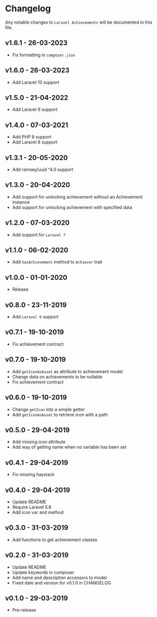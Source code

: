 # Changelog

Any notable changes to `Laravel Achievements` will be documented in this file.

## v1.6.1 - 26-03-2023

- Fix formatting in `composer.json`

## v1.6.0 - 26-03-2023

- Add Laravel 10 support

## v1.5.0 - 21-04-2022

- Add Laravel 9 support

## v1.4.0 - 07-03-2021

- Add PHP 8 support
- Add Laravel 8 support

## v1.3.1 - 20-05-2020

- Add ramsey/uuid ^4.0 support

## v1.3.0 - 20-04-2020

- Add support for unlocking achievement without an Achievement instance
- Add support for unlocking achievement with specified data

## v1.2.0 - 07-03-2020

- Add support for `Laravel 7`

## v1.1.0 - 06-02-2020

- Add `hasAchievement` method to `Achiever` trait

## v1.0.0 - 01-01-2020

- Release

## v0.8.0 - 23-11-2019

- Add `Laravel 6` support

## v0.7.1 - 19-10-2019

- Fix achievement contract

## v0.7.0 - 19-10-2019

- Add `getIconAsAsset` as attribute to achievement model
- Change data on achievements to be nullable
- Fix achievement contract

## v0.6.0 - 19-10-2019

- Change `getIcon` into a simple getter
- Add `getIconAsAsset` to retrieve icon with a path

## v0.5.0 - 29-04-2019

- Add missing icon attribute
- Add way of getting name when no variable has been set

## v0.4.1 - 29-04-2019

- Fix missing haystack

## v0.4.0 - 29-04-2019

- Update README
- Require Laravel 5.8
- Add icon var and method

## v0.3.0 - 31-03-2019

- Add functions to get achievement classes

## v0.2.0 - 31-03-2019

- Update README
- Update keywords in composer
- Add name and description accessors to model
- Fixed date and version for v0.1.0 in CHANGELOG

## v0.1.0 - 29-03-2019

- Pre-release
